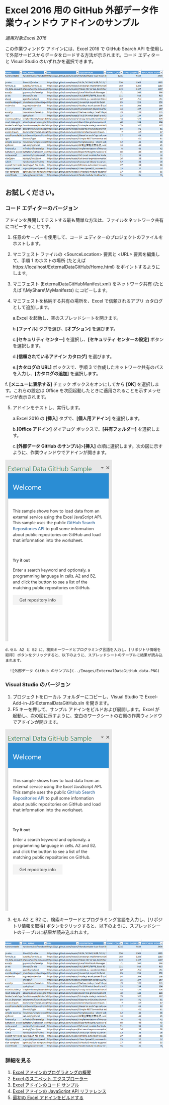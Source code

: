 # <a name="external-data-from-github-task-pane-add-in-sample-for-excel-2016"></a>Excel 2016 用の GitHub 外部データ作業ウィンドウ アドインのサンプル

_適用対象:Excel 2016_

この作業ウィンドウ アドインには、Excel 2016 で GitHub Search API を使用して外部サービスからデータをロードする方法が示されます。コード エディターと Visual Studio のいずれかを選択できます。

![外部データ GitHub のサンプル](../Images/ExternalDataGitHub_data.PNG)

## <a name="try-it-out"></a>お試しください。
### <a name="code-editor-version"></a>コード エディターのバージョン

アドインを展開してテストする最も簡単な方法は、ファイルをネットワーク共有にコピーすることです。

1.  任意のサーバーを使用して、コード エディターのプロジェクトのファイルをホストします。
2.  マニフェスト ファイルの \<SourceLocation\> 要素と \<URL\> 要素を編集して、手順 1 のホストの場所 (たとえば https://localhost/ExternalDataGitHub/Home.html) をポイントするようにします。
3.  マニフェスト (ExternalDataGitHubManifest.xml) をネットワーク共有 (たとえば \\\MyShare\\MyManifests) にコピーします。
4.  マニフェストを格納する共有の場所を、Excel で信頼されるアプリ カタログとして追加します。

    a.Excel を起動し、空のスプレッドシートを開きます。

    b.**[ファイル]** タブを選び、**[オプション]** を選びます。

    c.**[セキュリティ センター]** を選択し、**[セキュリティ センターの設定]** ボタンを選択します。

    d.**[信頼されているアドイン カタログ]** を選びます。

    e.**[カタログの URL]** ボックスで、手順 3 で作成したネットワーク共有のパスを入力し、**[カタログの追加]** を選択します。

   f. **[メニューに表示する]** チェック ボックスをオンにしてから **[OK]** を選択します。これらの設定は Office を次回起動したときに適用されることを示すメッセージが表示されます。

5.  アドインをテストし、実行します。

    a.Excel 2016 の **[挿入]** タブで、**[個人用アドイン]** を選択します。

    b.**[Office アドイン]** ダイアログ ボックスで、**[共有フォルダー]** を選択します。

    c.**[外部データ GitHub のサンプル]**>**[挿入]** の順に選択します。次の図に示すように、作業ウィンドウでアドインが開きます。

   ![外部データ GitHub のサンプル](../Images/ExternalDataGitHub_taskpane.PNG)

    d.セル A2 と B2 に、検索キーワードとプログラミング言語を入力し、[リポジトリ情報を取得] ボタンをクリックすると、以下のように、スプレッドシートのテーブルに結果が読み込まれます。

      ![外部データ GitHub のサンプル](../Images/ExternalDataGitHub_data.PNG)

### <a name="visual-studio-version"></a>Visual Studio のバージョン
1.  プロジェクトをローカル フォルダーにコピーし、Visual Studio で Excel-Add-in-JS-ExternalDataGitHub.sln を開きます。
2.  F5 キーを押して、サンプル アドインをビルドおよび展開します。Excel が起動し、次の図に示すように、空白のワークシートの右側の作業ウィンドウでアドインが開きます。

  ![外部データ GitHub のサンプル](../Images/ExternalDataGitHub_taskpane.PNG)

3.  セル A2 と B2 に、検索キーワードとプログラミング言語を入力し、[リポジトリ情報を取得] ボタンをクリックすると、以下のように、スプレッドシートのテーブルに結果が読み込まれます。

  ![外部データ GitHub のサンプル](../Images/ExternalDataGitHub_data.PNG)


### <a name="learn-more"></a>詳細を見る

1.  [Excel アドインのプログラミングの概要](https://github.com/OfficeDev/office-js-docs/blob/master/excel/excel-add-ins-programming-overview.md)
2.  [Excel のスニペット エクスプローラー](http://officesnippetexplorer.azurewebsites.net/#/snippets/excel)
3.  [Excel アドインのコード サンプル](https://github.com/OfficeDev/office-js-docs/blob/master/excel/excel-add-ins-code-samples.md)
4.  [Excel アドインの JavaScript API リファレンス](https://github.com/OfficeDev/office-js-docs/blob/master/excel/excel-add-ins-javascript-reference.md)
5.  [最初の Excel アドインをビルドする](https://github.com/OfficeDev/office-js-docs/blob/master/excel/build-your-first-excel-add-in.md)